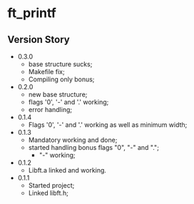 # ft_printf

## Version Story

- 0.3.0  
	- base structure sucks;  
	- Makefile fix;  
	- Compiling only bonus;  
- 0.2.0  
	- new base structure;  
	- flags '0', '-' and '.' working;  
	- error handling;  
- 0.1.4  
	- Flags '0', '-' and '.' working as well as minimum width;  
- 0.1.3  
	- Mandatory working and done;  
	- started handling bonus flags "0", "-" and ".";  
		- "-" working;  
- 0.1.2  
	- Libft.a linked and working.  
- 0.1.1  
	- Started project;  
	- Linked libft.h;  
